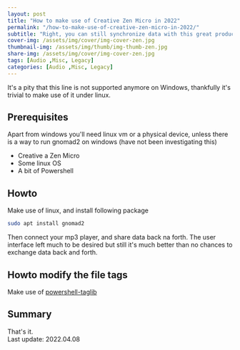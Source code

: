 ```yaml
---
layout: post
title: "How to make use of Creative Zen Micro in 2022"
permalink: "/how-to-make-use-of-creative-zen-micro-in-2022/"
subtitle: "Right, you can still synchronize data with this great product without being equipped with windows xp"
cover-img: /assets/img/cover/img-cover-zen.jpg
thumbnail-img: /assets/img/thumb/img-thumb-zen.jpg
share-img: /assets/img/cover/img-cover-zen.jpg
tags: [Audio ,Misc, Legacy]
categories: [Audio ,Misc, Legacy]
---
```

It's a pity that this line is not supported anymore on Windows, thankfully it's trivial to make use of it under linux.

## Prerequisites
Apart from windows you'll need linux vm or a physical device, unless there is a way to run gnomad2 on windows (have not been investigating this)
+ Creative a Zen Micro
+ Some linux OS
+ A bit of Powershell

## Howto
Make use of linux, and install following package
```bash
sudo apt install gnomad2
```
Then connect your mp3 player, and share data back na forth. The user interface left much to be desired but still it's much better than no chances to exchange data back and forth.

## Howto modify the file tags
Make use of [powershell-taglib](https://github.com/illearth/powershell-taglib)

## Summary
That's it.<br>
Last update: 2022.04.08